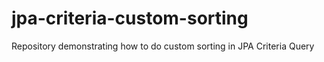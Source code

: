 # jpa-criteria-custom-sorting
Repository demonstrating how to do custom sorting in JPA Criteria Query
